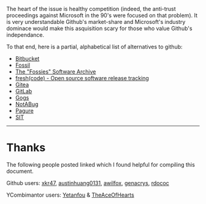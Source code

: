 The heart of the issue is healthy competition (indeed, the anti-trust proceedings against Microsoft in the 90's were focused on that problem).
It is very understandable Github's market-share and Microsoft's industry dominace would make this asquisition scary for those who value 
Github's independance.

To that end, here is a partial, alphabetical list of alternatives to github:

* [Bitbucket](https://bitbucket.org/)
* [Fossil](https://www.fossil-scm.org)
* [The "Fossies" Software Archive](https://fossies.org/)
* [fresh(code) - Open source software release tracking](http://freshcode.club/)
* [Gitea](https://gitea.io)
* [GitLab](https://about.gitlab.com/)
* [Gogs](https://gogs.io/)
* [NotABug](https://notabug.org/about)
* [Pagure](https://pagure.io)
* [SIT](https://sit.fyi/)

----
# Thanks
The following people posted linked which I found helpful for compiling this document.

Github users: [xkr47](https://github.com/upend/IF_MS_BUYS_GITHUB_IMMA_OUT/issues/14#issuecomment-394244758), [austinhuang0131](https://github.com/upend/IF_MS_BUYS_GITHUB_IMMA_OUT/issues/9#issuecomment-394409579), [awilfox](https://github.com/upend/IF_MS_BUYS_GITHUB_IMMA_OUT/issues/1#issuecomment-394126231), [genacrys](https://github.com/upend/IF_MS_BUYS_GITHUB_IMMA_OUT/issues/44#issue-329293886), [rdococ](https://github.com/upend/IF_MS_BUYS_GITHUB_IMMA_OUT/issues/43#issue-329273818)

YCombimantor users: [Yetanfou](https://news.ycombinator.com/item?id=17213780) & [TheAceOfHearts](https://news.ycombinator.com/item?id=17223201)
